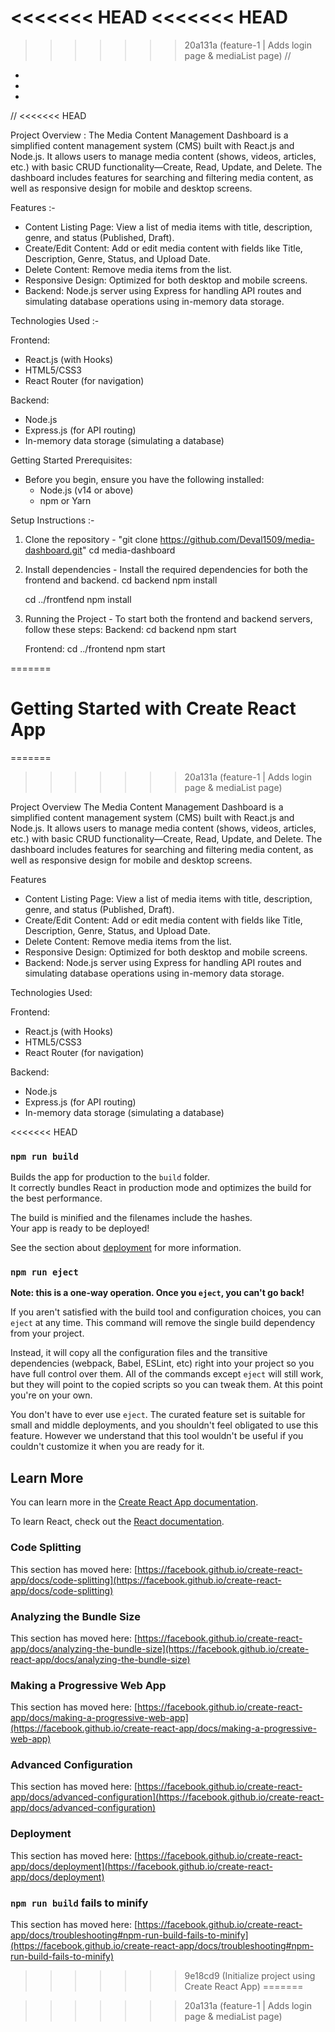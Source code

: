 <<<<<<< HEAD
<<<<<<< HEAD
=======
>>>>>>> 20a131a (feature-1 | Adds login page & mediaList page)
//
*
*
*
//
<<<<<<< HEAD

Project Overview :
The Media Content Management Dashboard is a simplified content management system (CMS) built with React.js and Node.js. It allows users to manage media content (shows, videos, articles, etc.) with basic CRUD functionality—Create, Read, Update, and Delete. 
The dashboard includes features for searching and filtering media content, as well as responsive design for mobile and desktop screens.


Features :-
- Content Listing Page: View a list of media items with title, description, genre, and status (Published, Draft).
- Create/Edit Content: Add or edit media content with fields like Title, Description, Genre, Status, and Upload Date.
- Delete Content: Remove media items from the list.
- Responsive Design: Optimized for both desktop and mobile screens.
- Backend: Node.js server using Express for handling API routes and simulating database operations using in-memory data storage.


Technologies Used :-

Frontend:
 - React.js (with Hooks)
 - HTML5/CSS3
 - React Router (for navigation)

Backend:
 - Node.js
 - Express.js (for API routing)
 - In-memory data storage (simulating a database)


Getting Started
Prerequisites:
 - Before you begin, ensure you have the following installed:
   - Node.js (v14 or above)
   - npm or Yarn


Setup Instructions :-
1. Clone the repository - "git clone https://github.com/Deval1509/media-dashboard.git"
    cd media-dashboard

2. Install dependencies - Install the required dependencies for both the frontend and backend.
    cd backend
    npm install

    cd ../frontfend
    npm install

3. Running the Project - To start both the frontend and backend servers, follow these steps:
   Backend:
    cd backend
    npm start

   Frontend:
    cd ../frontend
    npm start
    
=======
# Getting Started with Create React App
=======
>>>>>>> 20a131a (feature-1 | Adds login page & mediaList page)

Project Overview
The Media Content Management Dashboard is a simplified content management system (CMS) built with React.js and Node.js. It allows users to manage media content (shows, videos, articles, etc.) with basic CRUD functionality—Create, Read, Update, and Delete. The dashboard includes features for searching and filtering media content, as well as responsive design for mobile and desktop screens.


Features
- Content Listing Page: View a list of media items with title, description, genre, and status (Published, Draft).
- Create/Edit Content: Add or edit media content with fields like Title, Description, Genre, Status, and Upload Date.
- Delete Content: Remove media items from the list.
- Responsive Design: Optimized for both desktop and mobile screens.
- Backend: Node.js server using Express for handling API routes and simulating database operations using in-memory data storage.


Technologies Used:

Frontend:
 - React.js (with Hooks)
 - HTML5/CSS3
 - React Router (for navigation)

Backend:
 - Node.js
 - Express.js (for API routing)
 - In-memory data storage (simulating a database)


<<<<<<< HEAD
### `npm run build`

Builds the app for production to the `build` folder.\
It correctly bundles React in production mode and optimizes the build for the best performance.

The build is minified and the filenames include the hashes.\
Your app is ready to be deployed!

See the section about [deployment](https://facebook.github.io/create-react-app/docs/deployment) for more information.

### `npm run eject`

**Note: this is a one-way operation. Once you `eject`, you can't go back!**

If you aren't satisfied with the build tool and configuration choices, you can `eject` at any time. This command will remove the single build dependency from your project.

Instead, it will copy all the configuration files and the transitive dependencies (webpack, Babel, ESLint, etc) right into your project so you have full control over them. All of the commands except `eject` will still work, but they will point to the copied scripts so you can tweak them. At this point you're on your own.

You don't have to ever use `eject`. The curated feature set is suitable for small and middle deployments, and you shouldn't feel obligated to use this feature. However we understand that this tool wouldn't be useful if you couldn't customize it when you are ready for it.

## Learn More

You can learn more in the [Create React App documentation](https://facebook.github.io/create-react-app/docs/getting-started).

To learn React, check out the [React documentation](https://reactjs.org/).

### Code Splitting

This section has moved here: [https://facebook.github.io/create-react-app/docs/code-splitting](https://facebook.github.io/create-react-app/docs/code-splitting)

### Analyzing the Bundle Size

This section has moved here: [https://facebook.github.io/create-react-app/docs/analyzing-the-bundle-size](https://facebook.github.io/create-react-app/docs/analyzing-the-bundle-size)

### Making a Progressive Web App

This section has moved here: [https://facebook.github.io/create-react-app/docs/making-a-progressive-web-app](https://facebook.github.io/create-react-app/docs/making-a-progressive-web-app)

### Advanced Configuration

This section has moved here: [https://facebook.github.io/create-react-app/docs/advanced-configuration](https://facebook.github.io/create-react-app/docs/advanced-configuration)

### Deployment

This section has moved here: [https://facebook.github.io/create-react-app/docs/deployment](https://facebook.github.io/create-react-app/docs/deployment)

### `npm run build` fails to minify

This section has moved here: [https://facebook.github.io/create-react-app/docs/troubleshooting#npm-run-build-fails-to-minify](https://facebook.github.io/create-react-app/docs/troubleshooting#npm-run-build-fails-to-minify)
>>>>>>> 9e18cd9 (Initialize project using Create React App)
=======
 
>>>>>>> 20a131a (feature-1 | Adds login page & mediaList page)
